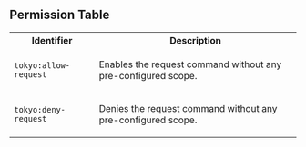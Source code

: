 ## Permission Table

<table>
<tr>
<th>Identifier</th>
<th>Description</th>
</tr>


<tr>
<td>

`tokyo:allow-request`

</td>
<td>

Enables the request command without any pre-configured scope.

</td>
</tr>

<tr>
<td>

`tokyo:deny-request`

</td>
<td>

Denies the request command without any pre-configured scope.

</td>
</tr>
</table>
